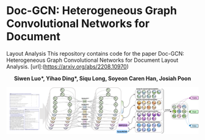 # Doc-GCN: Heterogeneous Graph Convolutional Networks for Document
Layout Analysis
This repository contains code for the paper Doc-GCN: Heterogeneous Graph Convolutional Networks for Document
Layout Analysis. 
[url]:(https://arxiv.org/abs/2208.10970)
__<p align="center">Siwen Luo*, Yihao Ding*, Siqu Long, Soyeon Caren Han, Josiah Poon</p>__
![name](figures/doc_gcn.png)
